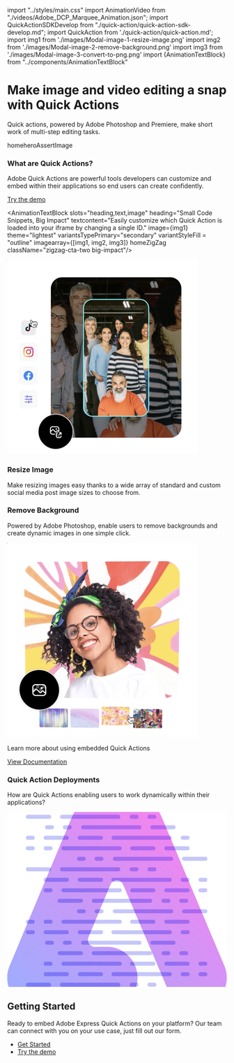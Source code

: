 import "../styles/main.css"
import AnimationVideo from "./videos/Adobe_DCP_Marquee_Animation.json";
import QuickActionSDKDevelop from "./quick-action/quick-action-sdk-develop.md";
import QuickAction from './quick-action/quick-action.md';
import img1 from './images/Modal-image-1-resize-image.png'
import img2 from './images/Modal-image-2-remove-background.png'
import img3 from './images/Modal-image-3-convert-to-png.png'
import {AnimationTextBlock} from "../components/AnimationTextBlock"

<Hero slots="heading, text, assetsImg" customLayout variant="video" animationVideo={AnimationVideo} className=" express-editor-hero-block  Hero-Banner"/>

# Make image and video editing a snap with Quick Actions

Quick actions, powered by Adobe Photoshop and Premiere, make short work of multi-step editing tasks.

homeheroAssertImage

<AnnouncementBlock slots="heading, text, button" className="announcement-embed-editor quick-action"/>

### What are Quick Actions?

Adobe Quick Actions are powerful tools developers can customize and embed within their applications so end users can create confidently.

[Try the demo](https://adobe.io)

<WrapperComponent slots="content" theme="lightest" className="editing-content" />

<QuickAction/>

<AnimationTextBlock slots="heading,text,image" heading="Small Code Snippets, Big Impact" textcontent="Easily customize which Quick Action is loaded into your iframe by changing a single ID." image={img1} theme="lightest"  variantsTypePrimary="secondary" variantStyleFill = "outline" imagearray={[img1, img2, img3]}  homeZigZag className="zigzag-cta-two big-impact"/>

<TextBlock slots="image, heading,text" theme="lightest" headerElementType="h2" variantsTypePrimary='secondary' variantStyleFill = "outline" homeZigZag className="streamline_ability"/>

![EMPTY_ALT](./images/Resize-Image-Main_PosterImage.png)

### Resize Image

Make resizing images easy thanks to a wide array of standard and custom social media post image sizes to choose from.

<TextBlock slots="heading,text,image" theme="lightest" headerElementType="h2" variantsTypePrimary='secondary' variantStyleFill = "outline"   homeZigZag className=" zigzag-cta-two streamline_ability remove-bg"/>

### Remove Background

Powered by Adobe Photoshop, enable users to remove backgrounds and create dynamic images in one simple click.

![EMPTY_ALT](./images/Background-Remover_PosterImage.png)

<AnnouncementBlock slots="text, button" theme="lightest" className="announcement-embed-editor quick-action learn-more-action"/>

Learn more about using embedded Quick Actions

[View Documentation](https://adobe.io)

<TextBlock slots="heading,text" theme="light" headerElementType="h2" variantsTypePrimary='secondary' variantStyleFill = "outline" homeZigZag className="streamline_ability customer-experience"/>

### Quick Action Deployments

How are Quick Actions enabling users to work dynamically within their applications?

<WrapperComponent slots="content" repeat="1" theme="light" className="acrobat letter breakout QuickActionSDKDevelop "/>

<QuickActionSDKDevelop/>

<SummaryBlock slots=" image , heading, text, buttons" className="getting-started" />

![Getting Started](./images/Summary-Block-image.svg)

## Getting Started

Ready to embed Adobe Express Quick Actions on your platform? Our team can connect with you on your use case, just fill out our form. 

- [Get Started](https://adobe.io)
- [Try the demo](https://adobe.io)